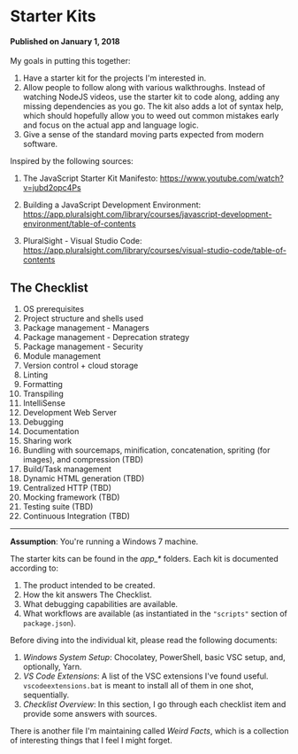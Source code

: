 # Starter Kits

#### Published on January 1, 2018

My goals in putting this together:

1. Have a starter kit for the projects I'm interested in.
1. Allow people to follow along with various walkthroughs. Instead of watching NodeJS videos, use the starter kit to code along, adding any missing dependencies as you go. The kit also adds a lot of syntax help, which should hopefully allow you to weed out common mistakes early and focus on the actual app and language logic.
1. Give a sense of the standard moving parts expected from modern software.

Inspired by the following sources:

1. The JavaScript Starter Kit Manifesto:
   https://www.youtube.com/watch?v=jubd2opc4Ps

2. Building a JavaScript Development Environment:
   https://app.pluralsight.com/library/courses/javascript-development-environment/table-of-contents

3. PluralSight - Visual Studio Code:
   https://app.pluralsight.com/library/courses/visual-studio-code/table-of-contents

## The Checklist

1. OS prerequisites
1. Project structure and shells used
1. Package management - Managers
1. Package management - Deprecation strategy
1. Package management - Security
1. Module management
1. Version control + cloud storage
1. Linting
1. Formatting
1. Transpiling
1. IntelliSense
1. Development Web Server
1. Debugging
1. Documentation
1. Sharing work
1. Bundling with sourcemaps, minification, concatenation, spriting (for images), and compression (TBD)
1. Build/Task management
1. Dynamic HTML generation (TBD)
1. Centralized HTTP (TBD)
1. Mocking framework (TBD)
1. Testing suite (TBD)
1. Continuous Integration (TBD)

---

**Assumption**: You're running a Windows 7 machine.

The starter kits can be found in the _app\_\*_ folders. Each kit is documented according to:

1. The product intended to be created.
1. How the kit answers The Checklist.
1. What debugging capabilities are available.
1. What workflows are available (as instantiated in the `"scripts"` section of `package.json`).

Before diving into the individual kit, please read the following documents:

1. _Windows System Setup_: Chocolatey, PowerShell, basic VSC setup, and, optionally, Yarn.
1. _VS Code Extensions_: A list of the VSC extensions I've found useful. `vscodeextensions.bat` is meant to install all of them in one shot, sequentially.
1. _Checklist Overview_: In this section, I go through each checklist item and provide some answers with sources.

There is another file I'm maintaining called _Weird Facts_, which is a collection of interesting things that I feel I might forget.

<!-- 12. ReactJS support
//Runtime dependencies
> npm install --save react react-dom eslint-plugin-react
> install-peerdeps eslint-plugin-react
If you want to avoid ES2015 class syntax:
> npm install create-react-class
Add Babel support for ReactJS
> npm install babel-preset-react -->
